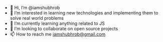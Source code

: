 - 👋 Hi, I’m @iamshubhrob
- 👀 I’m interested in learning new technologies and implementing them to solve real world problems
- 🌱 I’m currently learning anything related to JS
- 💞️ I’m looking to collaborate on open source projects
- 📫 How to reach me iamshubhrob@gmail.com
